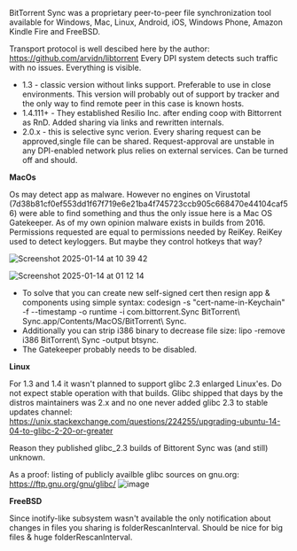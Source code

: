BitTorrent Sync was a proprietary peer-to-peer file synchronization tool available for Windows, Mac, Linux, Android, iOS, Windows Phone, Amazon Kindle Fire and FreeBSD.

Transport protocol is well descibed here by the author: https://github.com/arvidn/libtorrent
Every DPI system detects such traffic with no issues. Everything is visible.

- 1.3 - classic version without links support. Preferable to use in close environments. This version will probably out of support by tracker and the only way to find remote peer in this case is known hosts.
- 1.4.111+ - They established Resilio Inc. after ending coop with Bittorrent as RnD. Added sharing via links and rewritten internals.
- 2.0.x - this is selective sync verion. Every sharing request can be approved,single file can be shared. Request-approval are unstable in any DPI-enabled network plus relies on external services. Can be turned off and should.

**MacOs**
  
Os may detect app as malware. However no engines on Virustotal (7d38b81cf0ef553dd1f67f719e6e21ba4f745723ccb905c668470e44104caf56) were able to find something and thus the only issue here is a Mac OS Gatekeeper.
As of my own opinion malware exists in builds from 2016. Permissions requested are equal to permissions needed by ReiKey. ReiKey used to detect keyloggers. But maybe they control hotkeys that way?

![Screenshot 2025-01-14 at 10 39 42](https://github.com/user-attachments/assets/dce9e329-3a13-4cab-bd49-4a679ba7fc07)

![Screenshot 2025-01-14 at 01 12 14](https://github.com/user-attachments/assets/0ebd564d-5526-4973-b52d-e5fa589bd68f)

- To solve that you can create new self-signed cert then resign app & components using simple syntax: codesign -s "cert-name-in-Keychain" -f --timestamp -o runtime -i com.bittorrent.Sync BitTorrent\ Sync.app/Contents/MacOS/BitTorrent\ Sync.
- Additionally you can strip i386 binary to decrease file size: lipo -remove i386 BitTorrent\ Sync -output btsync.
- The Gatekeeper probably needs to be disabled.

**Linux**
  
For 1.3 and 1.4 it wasn't planned to support glibc 2.3 enlarged Linux'es. Do not expect stable operation with that builds.
Glibc shipped that days by the distros maintainers was 2.x and no one never added glibc 2.3 to stable updates channel: https://unix.stackexchange.com/questions/224255/upgrading-ubuntu-14-04-to-glibc-2-20-or-greater

Reason they published glibc_2.3 builds of Bittorent Sync was (and still) unknown.

As a proof: listing of publicly availble glibc sources on gnu.org: https://ftp.gnu.org/gnu/glibc/
![image](https://github.com/user-attachments/assets/53bd01f8-642e-4fb5-9aaa-956a8295d1e4)


**FreeBSD**
  
Since inotify-like subsystem wasn't available the only notification about changes in files you sharing is folderRescanInterval. Should be nice for big files & huge folderRescanInterval.
